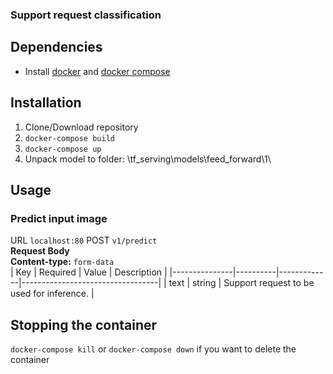 ### Support request classification 

## Dependencies
- Install [docker](https://docs.docker.com/get-docker/) and [docker compose](https://docs.docker.com/compose/install/)
## Installation
1. Clone/Download repository
3. `docker-compose build`
4. `docker-compose up` 
5. Unpack model to folder: \tf_serving\models\feed_forward\1\
## Usage

### Predict input image
URL `localhost:80`
POST `v1/predict`  
**Request Body**  
**Content-type:** `form-data`  
| Key           | Required | Value       | Description                      |
|---------------|----------|-------------|----------------------------------|
| text          | string   | Support request to be used for inference. |

## Stopping the container
`docker-compose kill` or `docker-compose down` if you want to delete the container
